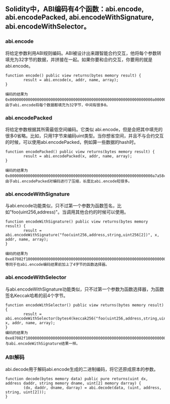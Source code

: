 ## Solidity中，ABI编码有4个函数：abi.encode, abi.encodePacked, abi.encodeWithSignature, abi.encodeWithSelector。

### abi.encode
将给定参数利用ABI规则编码。ABI被设计出来跟智能合约交互，他将每个参数转填充为32字节的数据，并拼接在一起。如果你要和合约交互，你要用的就是abi.encode。
```
function encode() public view returns(bytes memory result) {
        result = abi.encode(x, addr, name, array);
}

编码的结果为0x000000000000000000000000000000000000000000000000000000000000000a0000000000000000000000007a58c0be72be218b41c608b7fe7c5bb630736c7100000000000000000000000000000000000000000000000000000000000000a00000000000000000000000000000000000000000000000000000000000000005000000000000000000000000000000000000000000000000000000000000000600000000000000000000000000000000000000000000000000000000000000043078414100000000000000000000000000000000000000000000000000000000，由于abi.encode将每个数据都填充为32字节，中间有很多0。

```

### abi.encodePacked
将给定参数根据其所需最低空间编码。它类似 abi.encode，但是会把其中填充的很多0省略。比如，只用1字节来编码uint类型。当你想省空间，并且不与合约交互的时候，可以使用abi.encodePacked，例如算一些数据的hash时。
```
function encodePacked() public view returns(bytes memory result) {
        result = abi.encodePacked(x, addr, name, array);
}

编码的结果为0x000000000000000000000000000000000000000000000000000000000000000a7a58c0be72be218b41c608b7fe7c5bb630736c713078414100000000000000000000000000000000000000000000000000000000000000050000000000000000000000000000000000000000000000000000000000000006，由于abi.encodePacked对编码进行了压缩，长度比abi.encode短很多。
```

### abi.encodeWithSignature
与abi.encode功能类似，只不过第一个参数为函数签名，比如"foo(uint256,address)"。当调用其他合约的时候可以使用。
```
function encodeWithSignature() public view returns(bytes memory result) {
        result = abi.encodeWithSignature("foo(uint256,address,string,uint256[2])", x, addr, name, array);
}

编码的结果为0xe87082f1000000000000000000000000000000000000000000000000000000000000000a0000000000000000000000007a58c0be72be218b41c608b7fe7c5bb630736c7100000000000000000000000000000000000000000000000000000000000000a00000000000000000000000000000000000000000000000000000000000000005000000000000000000000000000000000000000000000000000000000000000600000000000000000000000000000000000000000000000000000000000000043078414100000000000000000000000000000000000000000000000000000000，等同于在abi.encode编码结果前加上了4字节的函数选择器。
```

### abi.encodeWithSelector
与abi.encodeWithSignature功能类似，只不过第一个参数为函数选择器，为函数签名Keccak哈希的前4个字节。
```
function encodeWithSelector() public view returns(bytes memory result) {
        result = abi.encodeWithSelector(bytes4(keccak256("foo(uint256,address,string,uint256[2])")), x, addr, name, array);
}
编码的结果为0xe87082f1000000000000000000000000000000000000000000000000000000000000000a0000000000000000000000007a58c0be72be218b41c608b7fe7c5bb630736c7100000000000000000000000000000000000000000000000000000000000000a00000000000000000000000000000000000000000000000000000000000000005000000000000000000000000000000000000000000000000000000000000000600000000000000000000000000000000000000000000000000000000000000043078414100000000000000000000000000000000000000000000000000000000，与abi.encodeWithSignature结果一样。
```

### ABI解码
abi.decode用于解码abi.encode生成的二进制编码，将它还原成原本的参数。
```
function decode(bytes memory data) public pure returns(uint dx, address daddr, string memory dname, uint[2] memory darray) {
        (dx, daddr, dname, darray) = abi.decode(data, (uint, address, string, uint[2]));
}
```


